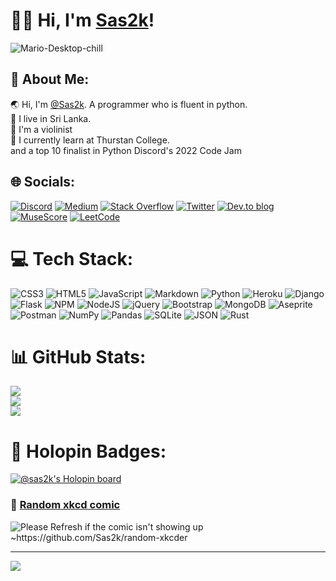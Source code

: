 # 👋🏽 Hi, I'm [Sas2k](https://github.com/Sas2k)!

![Mario-Desktop-chill](https://user-images.githubusercontent.com/91795267/202699666-ae0a7764-b7ef-4375-bd7e-0fad7b35fb65.gif)

## 💫 About Me:
🌏 Hi, I'm [@Sas2k](https://github.com/Sas2k). A programmer who is fluent in python.<br>🌵 I live in Sri Lanka.<br>🎻 I'm a violinist<br>🏫 I currently learn at Thurstan College.<br> and a top 10 finalist in Python Discord's 2022 Code Jam
## 🌐 Socials:
[![Discord](https://img.shields.io/badge/Discord-%237289DA.svg?style=for-the-badge&logo=discord&logoColor=white)](https://discordapp.com/users/897042859851665438) 
[![Medium](https://img.shields.io/badge/Medium-12100E?style=for-the-badge&logo=medium&logoColor=white)](https://medium.com/@sasenp) 
[![Stack Overflow](https://img.shields.io/badge/-Stackoverflow-FE7A16?style=for-the-badge&logo=stack-overflow&logoColor=white)](https://stackoverflow.com/users/17240786)
[![Twitter](https://img.shields.io/badge/Twitter-%231DA1F2.svg?style=for-the-badge&logo=Twitter&logoColor=white)](https://twitter.com/Sas8dp)
[![Dev.to blog](https://img.shields.io/badge/dev.to-0A0A0A?style=for-the-badge&logo=dev.to&logoColor=white)](https://dev.to/sas2k)
[![MuseScore](https://img.shields.io/badge/musescore-%231A70B8.svg?&style=for-the-badge&logo=musescore&logoColor=white)](https://musescore.com/user/52535498)
[![LeetCode](https://img.shields.io/badge/LeetCode-000000?style=for-the-badge&logo=LeetCode&logoColor=#d16c06)](https://leetcode.com/Sas2k/)

# 💻 Tech Stack:
![CSS3](https://img.shields.io/badge/css3-%231572B6.svg?style=for-the-badge&logo=css3&logoColor=white) ![HTML5](https://img.shields.io/badge/html5-%23E34F26.svg?style=for-the-badge&logo=html5&logoColor=white) ![JavaScript](https://img.shields.io/badge/javascript-%23323330.svg?style=for-the-badge&logo=javascript&logoColor=%23F7DF1E) ![Markdown](https://img.shields.io/badge/markdown-%23000000.svg?style=for-the-badge&logo=markdown&logoColor=white) ![Python](https://img.shields.io/badge/python-3670A0?style=for-the-badge&logo=python&logoColor=ffdd54) ![Heroku](https://img.shields.io/badge/heroku-%23430098.svg?style=for-the-badge&logo=heroku&logoColor=white) ![Django](https://img.shields.io/badge/django-%23092E20.svg?style=for-the-badge&logo=django&logoColor=white) ![Flask](https://img.shields.io/badge/flask-%23000.svg?style=for-the-badge&logo=flask&logoColor=white) ![NPM](https://img.shields.io/badge/NPM-%23000000.svg?style=for-the-badge&logo=npm&logoColor=white) ![NodeJS](https://img.shields.io/badge/node.js-6DA55F?style=for-the-badge&logo=node.js&logoColor=white) ![jQuery](https://img.shields.io/badge/jquery-%230769AD.svg?style=for-the-badge&logo=jquery&logoColor=white) ![Bootstrap](https://img.shields.io/badge/bootstrap-%23563D7C.svg?style=for-the-badge&logo=bootstrap&logoColor=white) ![MongoDB](https://img.shields.io/badge/MongoDB-%234ea94b.svg?style=for-the-badge&logo=mongodb&logoColor=white) ![Aseprite](https://img.shields.io/badge/Aseprite-FFFFFF?style=for-the-badge&logo=Aseprite&logoColor=#7D929E) ![Postman](https://img.shields.io/badge/Postman-FF6C37?style=for-the-badge&logo=postman&logoColor=white) ![NumPy](https://img.shields.io/badge/numpy-%23013243.svg?style=for-the-badge&logo=numpy&logoColor=white) ![Pandas](https://img.shields.io/badge/pandas-%23150458.svg?style=for-the-badge&logo=pandas&logoColor=white) ![SQLite](https://img.shields.io/badge/sqlite-%2307405e.svg?style=for-the-badge&logo=sqlite&logoColor=white) ![JSON](https://img.shields.io/badge/json-5E5C5C?style=for-the-badge&logo=json&logoColor=white) ![Rust](https://img.shields.io/badge/Rust-black?style=for-the-badge&logo=rust&logoColor=#E57324)

# 📊 GitHub Stats:
![](https://github-readme-stats.vercel.app/api?username=Sas2k&theme=tokyonight&hide_border=false&include_all_commits=true&count_private=true)<br/>
![](https://github-readme-streak-stats.herokuapp.com/?user=Sas2k&theme=tokyonight&hide_border=false)<br/>
![](https://github-readme-stats.vercel.app/api/top-langs/?username=Sas2k&theme=tokyonight&hide_border=false&include_all_commits=true&count_private=true&layout=compact)

# 📌 Holopin Badges:

[![@sas2k's Holopin board](https://holopin.io/api/user/board?user=sas2k)](https://holopin.io/@sas2k)

### 💭 [Random xkcd comic](https://github.com/Sas2k/random-xkcder)
<img src="https://random-xkcder.vercel.app/" title="xkcd" alt="Please Refresh if the comic isn't showing up ~https://github.com/Sas2k/random-xkcder">

---
[![](https://visitcount.itsvg.in/api?id=Sas2k&label=Profile%20Views&color=1&icon=3&pretty=false)](https://visitcount.itsvg.in)
